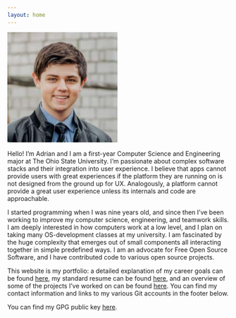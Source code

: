 ```yaml
---
layout: home
--- 
```


<img width=250 src="/assets/profilepic.jpg" title="Me" class="pfp" />

Hello! I’m Adrian and I am a first-year Computer Science and Engineering major
at The Ohio State University. I’m passionate about complex software stacks and
their integration into user experience. I believe that apps cannot provide users
with great experiences if the platform they are running on is not designed from
the ground up for UX. Analogously, a platform cannot provide a great user experience
unless its internals and code are approachable.

I started programming when I was nine years old, and since then I’ve been working
to improve my computer science, engineering, and teamwork skills. I am deeply interested
in how computers work at a low level, and I plan on taking many OS-development classes
at my university. I am fascinated by the huge complexity that emerges out of small
components all interacting together in simple predefined ways. I am an advocate
for Free Open Source Software, and I have contributed code to various open source
projects.

This website is my portfolio: a detailed explanation of my career goals can be
found [here](/goals), my standard resume can be found [here](/resume), and an
overview of some of the projects I’ve worked on can be found [here](/work). You
can find my contact information and links to my various Git accounts in the
footer below.

You can find my GPG public key [here](/assets/pubkey.gpg).
